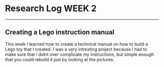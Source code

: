 # Research Log WEEK 2

---
## **Creating a Lego instruction manual** ##

This week I learned how to create a technical manual on how to build a Lego toy that I created. I was a very intresting project because I had to make sure that i didnt over complicate my instructions, but simple enough that you could rebuild it just by looking at the pictures.
